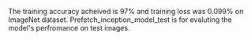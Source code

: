 The training accuracy acheived is 97% and training loss was 0.099% on ImageNet dataset.
Prefetch_inception_model_test is for evaluting the model's perfromance on test images.
